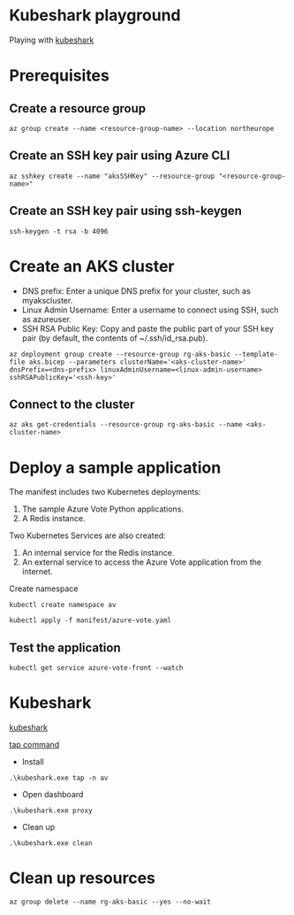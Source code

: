 # Kubeshark playground
Playing with [kubeshark](https://kubeshark.co/)

# Prerequisites

## Create a resource group

```shell
az group create --name <resource-group-name> --location northeurope
```

## Create an SSH key pair using Azure CLI
    
```shell
az sshkey create --name "aksSSHKey" --resource-group "<resource-group-name>"
```

## Create an SSH key pair using ssh-keygen
```shell
ssh-keygen -t rsa -b 4096
```

# Create an AKS cluster

* DNS prefix: Enter a unique DNS prefix for your cluster, such as myakscluster.
* Linux Admin Username: Enter a username to connect using SSH, such as azureuser.
* SSH RSA Public Key: Copy and paste the public part of your SSH key pair (by default, the contents of ~/.ssh/id_rsa.pub).

```shell
az deployment group create --resource-group rg-aks-basic --template-file aks.bicep --parameters clusterName='<aks-cluster-name>' dnsPrefix=<dns-prefix> linuxAdminUsername=<linux-admin-username> sshRSAPublicKey='<ssh-key>'
```

## Connect to the cluster

```shell
az aks get-credentials --resource-group rg-aks-basic --name <aks-cluster-name>
```

# Deploy a sample application
The manifest includes two Kubernetes deployments:

1. The sample Azure Vote Python applications.
2. A Redis instance.

Two Kubernetes Services are also created:

1. An internal service for the Redis instance.
2. An external service to access the Azure Vote application from the internet.

Create namespace
```shell
kubectl create namespace av
```

```shell
kubectl apply -f manifest/azure-vote.yaml
```

## Test the application

```shell
kubectl get service azure-vote-front --watch
```

# Kubeshark
[kubeshark](https://docs.kubeshark.co/en/introduction)

[tap command](https://docs.kubeshark.co/en/network_sniffing#the-tap-command)

* Install
```shell
.\kubeshark.exe tap -n av
```

* Open dashboard
```shell
.\kubeshark.exe proxy
```

* Clean up
```shell
.\kubeshark.exe clean
```


# Clean up resources

```shell
az group delete --name rg-aks-basic --yes --no-wait
```